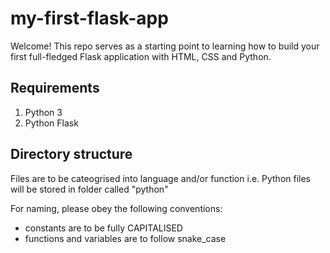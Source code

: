 # my-first-flask-app

Welcome! This repo serves as a starting point to learning how to build your first full-fledged Flask application with HTML, CSS and Python.

## Requirements

1. Python 3
2. Python Flask

## Directory structure

Files are to be cateogrised into language and/or function i.e. Python files will be stored in folder called "python"

For naming, please obey the following conventions:

- constants are to be fully CAPITALISED
- functions and variables are to follow snake_case
